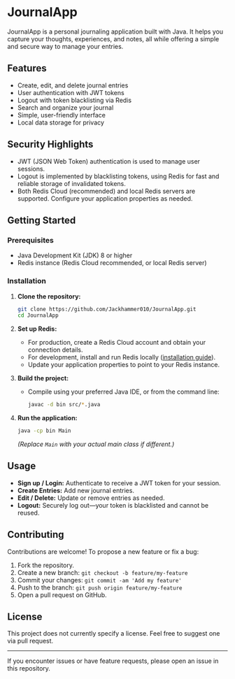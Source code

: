# JournalApp

JournalApp is a personal journaling application built with Java. It helps you capture your thoughts, experiences, and notes, all while offering a simple and secure way to manage your entries.

## Features

- Create, edit, and delete journal entries
- User authentication with JWT tokens
- Logout with token blacklisting via Redis
- Search and organize your journal
- Simple, user-friendly interface
- Local data storage for privacy

## Security Highlights

- JWT (JSON Web Token) authentication is used to manage user sessions.
- Logout is implemented by blacklisting tokens, using Redis for fast and reliable storage of invalidated tokens.
- Both Redis Cloud (recommended) and local Redis servers are supported. Configure your application properties as needed.

## Getting Started

### Prerequisites

- Java Development Kit (JDK) 8 or higher
- Redis instance (Redis Cloud recommended, or local Redis server)

### Installation

1. **Clone the repository:**
   ```bash
   git clone https://github.com/Jackhammer010/JournalApp.git
   cd JournalApp
   ```

2. **Set up Redis:**
    - For production, create a Redis Cloud account and obtain your connection details.
    - For development, install and run Redis locally ([installation guide](https://redis.io/topics/quickstart)).
    - Update your application properties to point to your Redis instance.

3. **Build the project:**
    - Compile using your preferred Java IDE, or from the command line:
      ```bash
      javac -d bin src/*.java
      ```

4. **Run the application:**
   ```bash
   java -cp bin Main
   ```
   *(Replace `Main` with your actual main class if different.)*

## Usage

- **Sign up / Login:** Authenticate to receive a JWT token for your session.
- **Create Entries:** Add new journal entries.
- **Edit / Delete:** Update or remove entries as needed.
- **Logout:** Securely log out—your token is blacklisted and cannot be reused.

## Contributing

Contributions are welcome! To propose a new feature or fix a bug:

1. Fork the repository.
2. Create a new branch: `git checkout -b feature/my-feature`
3. Commit your changes: `git commit -am 'Add my feature'`
4. Push to the branch: `git push origin feature/my-feature`
5. Open a pull request on GitHub.

## License

This project does not currently specify a license. Feel free to suggest one via pull request.

---

If you encounter issues or have feature requests, please open an issue in this repository.
